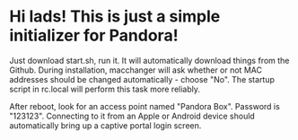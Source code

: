 # Hi lads! This is just a simple initializer for Pandora!

Just download start.sh, run it. It will automatically download things from the Github. During installation, macchanger will ask whether or not MAC addresses should be changed automatically - choose "No". The startup script in rc.local will perform this task more reliably.

After reboot, look for an access point named "Pandora Box". Password is "123123".
Connecting to it from an Apple or Android device should automatically bring up a captive portal login screen.

